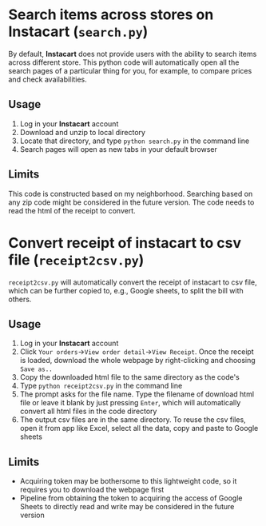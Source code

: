 
# Search items across stores on **Instacart** (`search.py`)
By default, **Instacart** does not provide users with the ability to search items across different store. This python code will automatically open all the search pages of a particular thing for you, for example, to compare prices and check availabilities.
## Usage
1. Log in your **Instacart** account
2. Download and unzip to local directory
3. Locate that directory, and type `python search.py` in the command line
4. Search pages will open as new tabs in your default browser

## Limits
This code is constructed based on my neighborhood. Searching based on any zip code might be considered in the future version. The code needs to read the html of the receipt to convert.

# Convert receipt of instacart to csv file (`receipt2csv.py`)
`receipt2csv.py` will automatically convert the receipt of instacart to csv file, which can be further copied to, e.g., Google sheets, to split the bill with others.
## Usage
1. Log in your **Instacart** account
2. Click `Your orders`->`View order detail`->`View Receipt`. Once the receipt is loaded, download the whole webpage by right-clicking and choosing `Save as..`
3. Copy the downloaded html file to the same directory as the code's
4. Type `python receipt2csv.py` in the command line
5. The prompt asks for the file name. Type the filename of download html file or leave it blank by just pressing `Enter`, which will automatically convert all html files in the code directory
6. The output csv files are in the same directory. To reuse the csv files, open it from app like Excel, select all the data, copy and paste to Google sheets
## Limits
* Acquiring token may be bothersome to this lightweight code, so it requires you to download the webpage first
* Pipeline from obtaining the token to acquiring the access of Google Sheets to directly read and write may be considered in the future version
